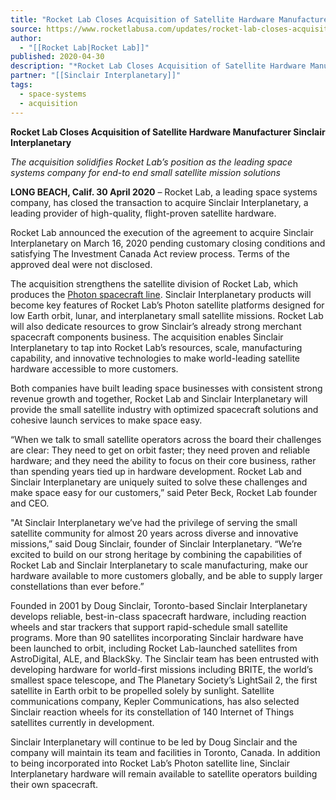 ```yaml
---
title: "Rocket Lab Closes Acquisition of Satellite Hardware Manufacturer Sinclair Interplanetary "
source: https://www.rocketlabusa.com/updates/rocket-lab-closes-acquisition-of-satellite-hardware-manufacturer-sinclair-interplanetary/
author:
  - "[[Rocket Lab|Rocket Lab]]"
published: 2020-04-30
description: "*Rocket Lab Closes Acquisition of Satellite Hardware Manufacturer Sinclair Interplanetary *"
partner: "[[Sinclair Interplanetary]]"
tags:
  - space-systems
  - acquisition
---
```

**Rocket Lab Closes Acquisition of Satellite Hardware Manufacturer Sinclair Interplanetary** 

*The acquisition solidifies Rocket Lab’s position as the leading space systems company for end-to end small satellite mission solutions*

**LONG BEACH, Calif. 30 April 2020** – Rocket Lab, a leading space systems company, has closed the transaction to acquire Sinclair Interplanetary, a leading provider of high-quality, flight-proven satellite hardware.

Rocket Lab announced the execution of the agreement to acquire Sinclair Interplanetary on March 16, 2020 pending customary closing conditions and satisfying The Investment Canada Act review process. Terms of the approved deal were not disclosed.

The acquisition strengthens the satellite division of Rocket Lab, which produces the [Photon spacecraft line](https://www.rocketlabusa.com/satellites/). Sinclair Interplanetary products will become key features of Rocket Lab’s Photon satellite platforms designed for low Earth orbit, lunar, and interplanetary small satellite missions. Rocket Lab will also dedicate resources to grow Sinclair’s already strong merchant spacecraft components business. The acquisition enables Sinclair Interplanetary to tap into Rocket Lab’s resources, scale, manufacturing capability, and innovative technologies to make world-leading satellite hardware accessible to more customers.

Both companies have built leading space businesses with consistent strong revenue growth and together, Rocket Lab and Sinclair Interplanetary will provide the small satellite industry with optimized spacecraft solutions and cohesive launch services to make space easy.

“When we talk to small satellite operators across the board their challenges are clear: They need to get on orbit faster; they need proven and reliable hardware; and they need the ability to focus on their core business, rather than spending years tied up in hardware development. Rocket Lab and Sinclair Interplanetary are uniquely suited to solve these challenges and make space easy for our customers,” said Peter Beck, Rocket Lab founder and CEO.

"At Sinclair Interplanetary we’ve had the privilege of serving the small satellite community for almost 20 years across diverse and innovative missions,” said Doug Sinclair, founder of Sinclair Interplanetary. “We’re excited to build on our strong heritage by combining the capabilities of Rocket Lab and Sinclair Interplanetary to scale manufacturing, make our hardware available to more customers globally, and be able to supply larger constellations than ever before.”

Founded in 2001 by Doug Sinclair, Toronto-based Sinclair Interplanetary develops reliable, best-in-class spacecraft hardware, including reaction wheels and star trackers that support rapid-schedule small satellite programs. More than 90 satellites incorporating Sinclair hardware have been launched to orbit, including Rocket Lab-launched satellites from AstroDigital, ALE, and BlackSky. The Sinclair team has been entrusted with developing hardware for world-first missions including BRITE, the world’s smallest space telescope, and The Planetary Society’s LightSail 2, the first satellite in Earth orbit to be propelled solely by sunlight. Satellite communications company, Kepler Communications, has also selected Sinclair reaction wheels for its constellation of 140 Internet of Things satellites currently in development.

Sinclair Interplanetary will continue to be led by Doug Sinclair and the company will maintain its team and facilities in Toronto, Canada. In addition to being incorporated into Rocket Lab’s Photon satellite line, Sinclair Interplanetary hardware will remain available to satellite operators building their own spacecraft.